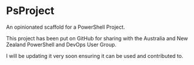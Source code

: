 # PsProject

An opinionated scaffold for a PowerShell Project.  

This project has been put on GitHub for sharing with the 
Australia and New Zealand PowerShell and DevOps User Group.  

I will be updating it very soon ensuring it can be used and contributed to.  

